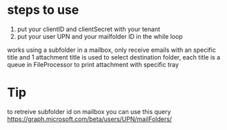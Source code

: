 # steps to use
1. put your clientID and clientSecret with your tenant
2. put your user UPN and your mailfolder ID in the while loop

works using a subfolder in a mailbox, only receive emails with an specific title and 1 attachment
title is used to select destination folder, each title is a queue in FileProcessor to print attachment with specific tray

# Tip 
to retreive subfolder id on mailbox you can use this query https://graph.microsoft.com/beta/users/UPN/mailFolders/
